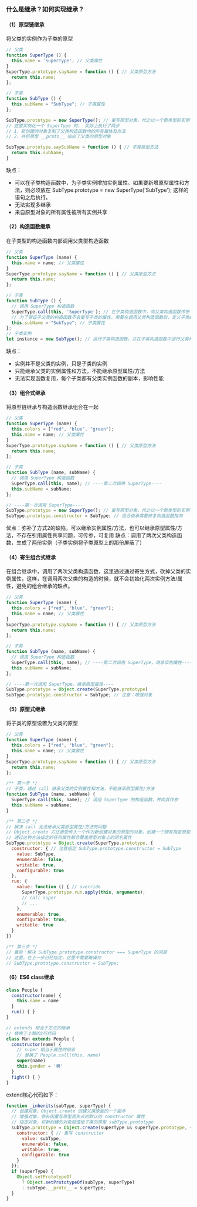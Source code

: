 ### 什么是继承？如何实现继承？

#### （1）原型链继承
将父类的实例作为子类的原型

```js
// 父类
function SuperType () {
  this.name = 'SuperType'; // 父类属性
}
SuperType.prototype.sayName = function () { // 父类原型方法
  return this.name;
};

// 子类
function SubType () {
  this.subName = "SubType"; // 子类属性
};

SubType.prototype = new SuperType(); // 重写原型对象，代之以一个新类型的实例
// 这里实例化一个 SuperType 时， 实际上执行了两步
// 1，新创建的对象复制了父类构造函数内的所有属性及方法
// 2，并将原型 __proto__ 指向了父类的原型对象

SubType.prototype.saySubName = function () { // 子类原型方法
  return this.subName;
}
```

缺点：

- 可以在子类构造函数中，为子类实例增加实例属性。如果要新增原型属性和方法，则必须放在 SubType.prototype = new SuperType('SubType'); 这样的语句之后执行。
- 无法实现多继承
- 来自原型对象的所有属性被所有实例共享

#### （2）构造函数继承
在子类型的构造函数内部调用父类型构造函数

```js
// 父类
function SuperType (name) {
  this.name = name; // 父类属性
}
SuperType.prototype.sayName = function () { // 父类原型方法
  return this.name;
};

// 子类
function SubType () {
  // 调用 SuperType 构造函数
  SuperType.call(this, 'SuperType'); // 在子类构造函数中，向父类构造函数传参
  // 为了保证子父类的构造函数不会重写子类的属性，需要在调用父类构造函数后，定义子类的属性
  this.subName = "SubType"; // 子类属性
};
// 子类实例
let instance = new SubType(); // 运行子类构造函数，并在子类构造函数中运行父类构造函数，this绑定到子类
```

缺点：

- 实例并不是父类的实例，只是子类的实例
- 只能继承父类的实例属性和方法，不能继承原型属性/方法
- 无法实现函数复用，每个子类都有父类实例函数的副本，影响性能

#### （3）组合式继承
将原型链继承与构造函数继承组合在一起

```js
// 父类
function SuperType (name) {
  this.colors = ["red", "blue", "green"];
  this.name = name; // 父类属性
}
SuperType.prototype.sayName = function () { // 父类原型方法
  return this.name;
};

// 子类
function SubType (name, subName) {
  // 调用 SuperType 构造函数
  SuperType.call(this, name); // ----第二次调用 SuperType----
  this.subName = subName;
};

// ----第一次调用 SuperType----
SubType.prototype = new SuperType(); // 重写原型对象，代之以一个新类型的实例
SubType.prototype.constructor = SubType; // 组合继承需要修复构造函数指向
```

优点：弥补了方式2的缺陷，可以继承实例属性/方法，也可以继承原型属性/方法，不存在引用属性共享问题，可传参，可复用
缺点：调用了两次父类构造函数，生成了两份实例（子类实例将子类原型上的那份屏蔽了）

#### （4）寄生组合式继承

在组合继承中，调用了两次父类构造函数，这里通过通过寄生方式，砍掉父类的实例属性，这样，在调用两次父类的构造的时候，就不会初始化两次实例方法/属性，避免的组合继承的缺点。

```js
// 父类
function SuperType (name) {
  this.colors = ["red", "blue", "green"];
  this.name = name; // 父类属性
}
SuperType.prototype.sayName = function () { // 父类原型方法
  return this.name;
};

// 子类
function SubType (name, subName) {
  // 调用 SuperType 构造函数
  SuperType.call(this, name); // ----第二次调用 SuperType，继承实例属性----
  this.subName = subName;
};

// ----第一次调用 SuperType，继承原型属性----
SubType.prototype = Object.create(SuperType.prototype)
SubType.prototype.constructor = SubType; // 注意：增强对象
```

#### （5）原型式继承
将子类的原型设置为父类的原型

```js
// 父类
function SuperType (name) {
  this.colors = ["red", "blue", "green"];
  this.name = name; // 父类属性
}
SuperType.prototype.sayName = function () { // 父类原型方法
  return this.name;
};

/** 第一步 */
// 子类，通过 call 继承父类的实例属性和方法，不能继承原型属性/方法
function SubType (name, subName) {
  SuperType.call(this, name); // 调用 SuperType 的构造函数，并向其传参 
  this.subName = subName;
}

/** 第二步 */
// 解决 call 无法继承父类原型属性/方法的问题
// Object.create 方法接受传入一个作为新创建对象的原型的对象，创建一个拥有指定原型和若干个指定属性的对象
// 通过这种方法指定的任何属性都会覆盖原型对象上的同名属性
SubType.prototype = Object.create(SuperType.prototype, {
  constructor: { // 注意指定 SubType.prototype.constructor = SubType
    value: SubType,
    enumerable: false,
    writable: true,
    configurable: true
  },
  run: {
    value: function () { // override
      SuperType.prototype.run.apply(this, arguments);
      // call super
      // ...
    },
    enumerable: true,
    configurable: true,
    writable: true
  }
})

/** 第三步 */
// 最后：解决 SubType.prototype.constructor === SuperType 的问题
// 这里，在上一步已经指定，这里不需要再操作
// SubType.prototype.constructor = SubType;
```

#### （6）ES6 class继承

```js
class People {
  constructor(name) {
    this.name = name
  }
  run() { }
}

// extends 相当于方法的继承
// 替换了上面的3行代码
class Man extends People {
  constructor(name) {
    // super 相当于属性的继承
    // 替换了 People.call(this, name)
    super(name)
    this.gender = '男'
  }
  fight() { }
}
```

extend核心代码如下：

```js
function _inherits(subType, superType) {
  // 创建对象，Object.create 创建父类原型的一个副本
  // 增强对象，弥补因重写原型而失去的默认的 constructor 属性
  // 指定对象，将新创建的对象赋值给子类的原型 subType.prototype
  subType.prototype = Object.create(superType && superType.prototype, {
    constructor: { // 重写 constructor
      value: subType,
      enumerable: false,
      writable: true,
      configurable: true
    }
  });
  if (superType) {
    Object.setPrototypeOf
      ? Object.setPrototypeOf(subType, superType)
      : subType.__proto__ = superType;
  }
}
```
